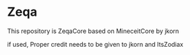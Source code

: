 # Zeqa

This repository is ZeqaCore based on MineceitCore by jkorn

if used, Proper credit needs to be given to jkorn and ItsZodiax
